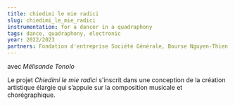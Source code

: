 ```yaml
---
title: chiedimi le mie radici
slug: chiedimi_le_mie_radici
instrumentation: for a dancer in a quadraphony
tags: dance, quadraphony, electronic
year: 2022/2023
partners: Fondation d'entreprise Société Générale, Bourse Nguyen-Thien Dao
---
```


avec _Mélisande Tonolo_

Le projet _Chiedimi le mie radici_ s'inscrit dans une conception de la création artistique élargie qui s’appuie sur la composition musicale et chorégraphique.
